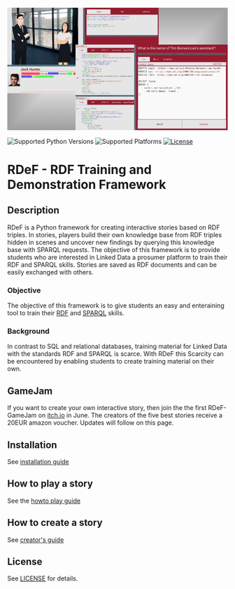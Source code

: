 
![Given Example](example.jpg)

![Supported Python Versions](https://img.shields.io/badge/python-3.9-blue.svg)
![Supported Platforms](https://img.shields.io/badge/platforms-Linux%2C%20Windows-blue.svg)
[![License](https://img.shields.io/badge/license-MIT-blue.svg)](LICENSE)

# RDeF - RDF Training and Demonstration Framework


## Description
RDeF is a Python framework for creating interactive stories based on RDF triples. In stories, players build their own knowledge base from RDF triples hidden in scenes and uncover new findings by querying this knowledge base with SPARQL requests. The objective of this framework is to provide students who are interested in Linked Data a prosumer platform to train their RDF and SPARQL skills. Stories are saved as RDF documents and can be easily exchanged with others.

### Objective
The objective of this framework is to give students an easy and enteraining tool to train their [RDF](https://www.w3.org/RDF/) and [SPARQL](https://www.w3.org/TR/sparql11-overview/) skills.

### Background
In contrast to SQL and relational databases, training material for Linked Data with the standards RDF and SPARQL is scarce. With RDeF this Scarcity can be encountered by enabling students to create training material on their own.

## GameJam
If you want to create your own interactive story, then join the the first RDeF-GameJam on [itch.io](https://itch.io/jams) in June. The creators of the five best stories receive a 20EUR amazon voucher. Updates will follow on this page.


## Installation
See [installation guide](installation.md)


## How to play a story
See the [howto play guide](playing.md)

## How to create a story
See [creator's guide](creating_stories.md)


## License
See [LICENSE](LICENSE) for details.